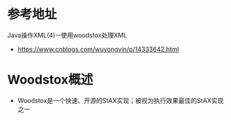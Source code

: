 # 参考地址
Java操作XML(4)--使用woodstox处理XML
- https://www.cnblogs.com/wuyongyin/p/14333642.html

# Woodstox概述
- Woodstox是一个快速、开源的StAX实现；被视为执行效果最佳的StAX实现之一
